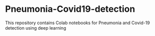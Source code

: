 # Pneumonia-Covid19-detection
This repository contains Colab notebooks for Pneumonia and Covid-19 detection using deep learning
